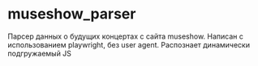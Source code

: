 # museshow_parser
Парсер данных о будущих концертах с сайта museshow. Написан с использованием playwright, без user agent. Распознает динамически подгружаемый JS
